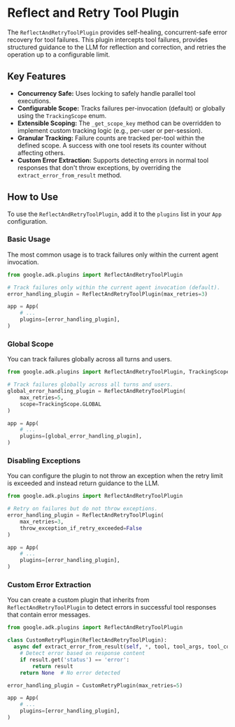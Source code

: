 # Reflect and Retry Tool Plugin

The `ReflectAndRetryToolPlugin` provides self-healing, concurrent-safe error recovery for tool failures. This plugin intercepts tool failures, provides structured guidance to the LLM for reflection and correction, and retries the operation up to a configurable limit.

## Key Features

- **Concurrency Safe:** Uses locking to safely handle parallel tool executions.
- **Configurable Scope:** Tracks failures per-invocation (default) or globally using the `TrackingScope` enum.
- **Extensible Scoping:** The `_get_scope_key` method can be overridden to implement custom tracking logic (e.g., per-user or per-session).
- **Granular Tracking:** Failure counts are tracked per-tool within the defined scope. A success with one tool resets its counter without affecting others.
- **Custom Error Extraction:** Supports detecting errors in normal tool responses that don't throw exceptions, by overriding the `extract_error_from_result` method.

## How to Use

To use the `ReflectAndRetryToolPlugin`, add it to the `plugins` list in your `App` configuration.

### Basic Usage

The most common usage is to track failures only within the current agent invocation.

```python
from google.adk.plugins import ReflectAndRetryToolPlugin

# Track failures only within the current agent invocation (default).
error_handling_plugin = ReflectAndRetryToolPlugin(max_retries=3)

app = App(
    # ...
    plugins=[error_handling_plugin],
)
```

### Global Scope

You can track failures globally across all turns and users.

```python
from google.adk.plugins import ReflectAndRetryToolPlugin, TrackingScope

# Track failures globally across all turns and users.
global_error_handling_plugin = ReflectAndRetryToolPlugin(
    max_retries=5,
    scope=TrackingScope.GLOBAL
)

app = App(
    # ...
    plugins=[global_error_handling_plugin],
)
```

### Disabling Exceptions

You can configure the plugin to not throw an exception when the retry limit is exceeded and instead return guidance to the LLM.

```python
from google.adk.plugins import ReflectAndRetryToolPlugin

# Retry on failures but do not throw exceptions.
error_handling_plugin = ReflectAndRetryToolPlugin(
    max_retries=3,
    throw_exception_if_retry_exceeded=False
)

app = App(
    # ...
    plugins=[error_handling_plugin],
)
```

### Custom Error Extraction

You can create a custom plugin that inherits from `ReflectAndRetryToolPlugin` to detect errors in successful tool responses that contain error messages.

```python
from google.adk.plugins import ReflectAndRetryToolPlugin

class CustomRetryPlugin(ReflectAndRetryToolPlugin):
  async def extract_error_from_result(self, *, tool, tool_args, tool_context, result):
    # Detect error based on response content
    if result.get('status') == 'error':
        return result
    return None  # No error detected

error_handling_plugin = CustomRetryPlugin(max_retries=5)

app = App(
    # ...
    plugins=[error_handling_plugin],
)
```

